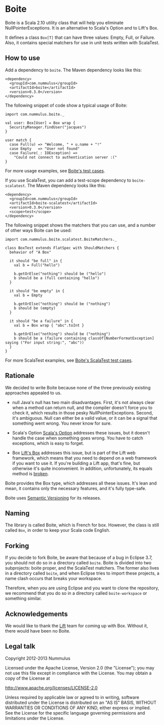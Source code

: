 Boite
=====

Boite is a Scala 2.10 utility class that will help you eliminate NullPointerExceptions. It is an alternative to Scala's Option and to Lift's Box.

It defines a class `Box[T]` that can have three values: Empty, Full, or Failure. Also, it contains special matchers for use in unit tests written with ScalaTest.



How to use
----------

Add a dependency to `boite`. The Maven dependency looks like this:

    <dependency>
      <groupId>com.nummulus</groupId>
      <artifactId>boite</artifactId>
      <version>0.3.0</version>
    </dependency>

The following snippet of code show a typical usage of Boite:

    import com.nummulus.boite._

    val user: Box[User] = Box wrap {
      SecurityManager.findUser("jacques")
    }

    user match {
      case Full(u) => "Welcome, " + u.name + "!"
      case Empty   => "User not found"
      case Failure(_: IOException) => 
        "Could not connect to authentication server :("
    }

For more usage examples, see [Boite's test cases](https://github.com/nummulus/boite/tree/master/boite/src/test/scala/com/nummulus/boite).

If you use ScalaTest, you can add a test-scope dependency to `boite-scalatest`. The Maven dependency looks like this:

    <dependency>
      <groupId>com.nummulus</groupId>
      <artifactId>boite-scalatest</artifactId>
      <version>0.3.0</version>
      <scope>test</scope>
    </dependency>

The following snippet shows the matchers that you can use, and a number of other ways Boite can be used:

    import com.nummulus.boite.scalatest.BoiteMatchers._

    class BoxTest extends FlatSpec with ShouldMatchers {
      behavior of "A Box"

      it should "be full" in {
        val b = Full("hello")

        b.getOrElse("nothing") should be ("hello")
        b should be a (full containing "hello")
      }

      it should "be empty" in {
        val b = Empty

        b.getOrElse("nothing") should be ("nothing")
        b should be (empty)
      }

      it should "be a failure" in {
        val b = Box wrap { "abc".toInt }

        b.getOrElse("nothing") should be ("nothing")
        b should be a (failure containing classOf[NumberFormatException] saying ("For input string:", "abc"))
      }
    }

For more ScalaTest examples, see [Boite's ScalaTest test cases](https://github.com/nummulus/boite/tree/master/boite-scalatest/src/test/scala/com/nummulus/boite/scalatest).



Rationale
---------

We decided to write Boite because none of the three previously existing approaches appealed to us.

* null
  Java's null has two main disadvantages. First, it's not always clear when a method can return null, and the compiler doesn't force you to check it, which results in those pesky NullPointerExceptions. Second, it's ambiguous. Null can either be a valid value, or it can be a signal that something went wrong. You never know for sure. 

* Scala's Option
  [Scala's Option](http://www.scala-lang.org/api/current/scala/Option.html) addresses these issues, but it doesn't handle the case when something goes wrong. You have to catch exceptions, which is easy to forget.

* Box
  [Lift's Box](http://www.assembla.com/spaces/liftweb/wiki/Box) addresses this issue, but is part of the Lift web framework, which means that you need to depend on a web framework if you want to use it. If you're building a Lift app, that's fine, but otherwise it's quite inconvenient. In addition, unfortunately, its equals method is [broken](https://github.com/lift/framework/issues/1234).

Boite provides the Box type, which addresses all these issues. It's lean and mean, it contains only the necessary features, and it's fully type-safe.

Boite uses [Semantic Versioning](http://semver.org/) for its releases.



Naming
------

The library is called Boite, which is French for box. However, the class is still called `Box`, in order to keep your Scala code English.



Forking
-------

If you decide to fork Boite, be aware that because of a bug in Eclipse 3.7, you should not do so in a directory called `boite`. Boite is divided into two subprojects: boite proper, and the ScalaTest matchers. The former also lives in a directory called `boite`, and when Eclipse tries to import these projects, a name clash occurs that breaks your workspace.

Therefore, when you are using Eclipse and you want to clone the repository, we recommend that you do so in a directory called `boite-workspace` or something similar.



Acknowledgements
----------------

We would like to thank the [Lift](http://liftweb.net/) team for coming up with Box. Without it, there would have been no Boite.



Legal talk
----------

Copyright 2012-2013 Nummulus

Licensed under the Apache License, Version 2.0 (the "License"); you may not use this file except in compliance with the License. You may obtain a copy of the License at

  <http://www.apache.org/licenses/LICENSE-2.0>

Unless required by applicable law or agreed to in writing, software distributed under the License is distributed on an "AS IS" BASIS, WITHOUT WARRANTIES OR CONDITIONS OF ANY KIND, either express or implied. See the License for the specific language governing permissions and limitations under the License.
